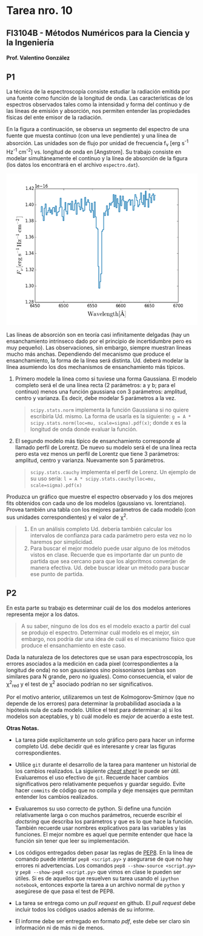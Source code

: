 # Tarea nro. 10
## FI3104B - Métodos Numéricos para la Ciencia y la Ingeniería
#### Prof. Valentino González

## P1

La técnica de la espectroscopía consiste estudiar la radiación emitida por una
fuente como función de la longitud de onda. Las características de los
espectros observados tales como la intensidad y forma del contínuo y de las
líneas de emisión y absorción, nos permiten entender las propiedades físicas
del ente emisor de la radiación.

En la figura a continuación, se observa un segmento del espectro de una fuente
que muesta contínuo (con una leve pendiente) y una línea de absorción. Las
unidades son de flujo por unidad de frecuencia f<sub>&nu;</sub> [erg
s<sup>-1</sup> Hz<sup>-1</sup> cm<sup>-2</sup>] vs. longitud de onda en
[Angstrom]. Su trabajo consiste en modelar simultáneamente el contínuo y la
línea de absorción de la figura (los datos los encontrará en el archivo
`espectro.dat`).

<img src="spectrum.png" height="400px"/>

Las líneas de absorción son en teoría casi infinitamente delgadas (hay un
ensanchamiento intrínseco dado por el principio de incertidumbre pero es muy
pequeño). Las observaciones, sin embargo, siempre muestran líneas mucho más
anchas. Dependiendo del mecanismo que produce el ensanchamiento, la forma de la
línea será distinta. Ud. deberá modelar la línea asumiendo los dos mechanismos
de ensanchamiento más típicos.

1. Primero modele la línea como si tuviese una forma Gaussiana. El modelo
   completo será el de una línea recta (2 parámetros: a y b; para el contínuo)
   menos una función gaussiana con 3 parámetros: amplitud, centro y varianza.
   Es decir, debe modelar 5 parámetros a la vez.
   > `scipy.stats.norm` implementa la función Gaussiana si no quiere escribirla
   > Ud. mismo. La forma de usarla es la siguiente: `g = A *
   > scipy.stats.norm(loc=mu, scale=sigma).pdf(x)`; donde x es la longitud de
   > onda donde evaluar la función.

1. El segundo modelo más típico de ensanchamiento corresponde al llamado perfil
   de Lorentz. De nuevo su modelo será el de una línea recta pero esta vez
   menos un perfil de Lorentz que tiene 3 parámetros: amplitud, centro y
   varianza. Nuevamente son 5 parámetros.
   > `scipy.stats.cauchy` implementa el perfil de Lorenz. Un ejemplo de su uso
   > sería: `l = A * scipy.stats.cauchy(loc=mu, scale=sigma).pdf(x)`

Produzca un gráfico que muestre el espectro observado y los dos mejores fits
obtenidos con cada uno de los modelos (gaussiano vs. lorentziano). Provea
también una tabla con los mejores parámetros de cada modelo (con sus unidades
correspondientes) y el valor de &chi;<sup>2</sup>.

> 1. En un análisis completo Ud. debería también calcular los intervalos de
>    confianza para cada parámetro pero esta vez no lo haremos por simplicidad.
> 1. Para buscar el mejor modelo puede usar alguno de los métodos vistos en
>    clase. Recuerde que es importante dar un punto de partida que sea cercano
>    para que los algoritmos converjan de manera efectiva. Ud. debe buscar
>    idear un método para buscar ese punto de partida.


## P2

En esta parte su trabajo es determinar cuál de los dos modelos anteriores
representa mejor a los datos.

> A su saber, ninguno de los dos es el modelo exacto a partir del cual se
> produjo el espectro. Determinar cuál modelo es el mejor, sin embargo, nos
> podría dar una idea de cuál es el mecanismo físico que produce el
> ensanchamiento en este caso.

Dada la naturaleza de los detectores que se usan para espectroscopía, los
errores asociados a la medición en cada pixel (correspondientes a la longitud
de onda) no son gaussianos sino poissonianos (ambas son similares para N
grande, pero no iguales). Como consecuencia, el valor de
&chi;<sup>2</sup><sub>red</sub> y el test de &chi;<sup>2</sup> asociado podrían
no ser significativos.

Por el motivo anterior, utilizaremos un test de Kolmogorov-Smirnov (que no
depende de los errores) para determinar la probabilidad asociada a la hipótesis
nula de cada modelo. Utilice el test para determinar: a) si los modelos son
aceptables, y b) cuál modelo es _mejor_ de acuerdo a este test.



__Otras Notas.__

- La tarea pide explícitamente un solo gráfico pero para hacer un informe
  completo Ud. debe decidir qué es interesante y crear las figuras
  correspondientes.

- Utilice `git` durante el desarrollo de la tarea para mantener un historial de
  los cambios realizados. La siguiente [*cheat
  sheet*](https://education.github.com/git-cheat-sheet-education.pdf) le puede
  ser útil. Evaluaremos el uso efectivo de `git`. Recuerde hacer cambios
  significativos pero relativamente pequeños y guardar seguido.  Evite hacer
  `commits` de código que no compila y deje mensajes que permitan entender los
  cambios realizados.

- Evaluaremos su uso correcto de python. Si define una función relativamente
  larga o con muchos parámetros, recuerde escribir el *doctsring* que describa
  los parámetros y que es lo que hace la función.  También recuerde usar nombres
  explicativos para las variables y las funciones.  El mejor nombre es aquel que
  permite entender que hace la función sin tener que leer su implementación.

- Los códigos entregados deben pasar las reglas de
  [PEP8](https://www.python.org/dev/peps/pep-0008/). En la línea de comando
  puede intentar `pep8 <script.py>` y asegurarse de que no hay errores ni
  advertencias. Los comandos `pep8 --show-source <script.py>` y `pep8
  --show-pep8 <script.py>` que vimos en clase le pueden ser útiles. Si es de
  aquellos que resuelven su tarea usando el `ipython notebook`, entonces exporte
  la tarea a un archivo normal de `python` y asegúrese de que pasa el test de
  PEP8.

- La tarea se entrega como un *pull request* en github. El *pull request* debe
  incluir todos los códigos usados además de su informe.

- El informe debe ser entregado en formato *pdf*, este debe ser claro sin
  información ni de más ni de menos.
